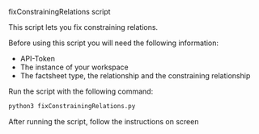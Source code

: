 fixConstrainingRelations script

This script lets you fix constraining relations.  

Before using this script you will need the following information:
- API-Token
- The instance of your workspace
- The factsheet type, the relationship and the constraining relationship

Run the script with the following command:  
```bash
python3 fixConstrainingRelations.py
```

After running the script, follow the instructions on screen